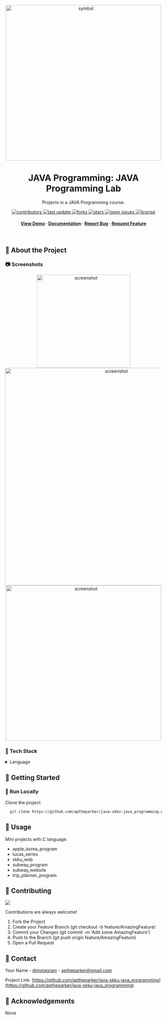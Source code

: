 <div align="center">

  <img src="README_img/img1.png" alt="symbol" width="500" height="auto" />
  <h1>JAVA Programming:  JAVA Programming Lab</h1>
  
  <p>
    Projects in a JAVA Programming course.
  </p>
  
  
<!-- Badges -->
<p>
  <a href="https://github.com/aptheparker/java-skku-java_programming/graphs/contributors">
    <img src="https://img.shields.io/github/contributors/aptheparker/java-skku-java_programming" alt="contributors" />
  </a>
  <a href="">
    <img src="https://img.shields.io/github/last-commit/aptheparker/java-skku-java_programming" alt="last update" />
  </a>
  <a href="https://github.com/aptheparker/java-skku-java_programming/network/members">
    <img src="https://img.shields.io/github/forks/aptheparker/java-skku-java_programming" alt="forks" />
  </a>
  <a href="https://github.com/aptheparker/java-skku-java_programming/stargazers">
    <img src="https://img.shields.io/github/stars/aptheparker/java-skku-java_programming" alt="stars" />
  </a>
  <a href="https://github.com/aptheparker/java-skku-java_programming/issues/">
    <img src="https://img.shields.io/github/issues/aptheparker/java-skku-java_programming" alt="open issues" />
  </a>
  <a href="https://github.com/aptheparker/java-skku-java_programming/blob/master/LICENSE">
    <img src="https://img.shields.io/github/license/aptheparker/java-skku-java_programming.svg" alt="license" />
  </a>
</p>
   
<h4>
    <a href="https://github.com/aptheparker/java-skku-java_programming/">View Demo</a>
  <span> · </span>
    <a href="https://github.com/aptheparker/java-skku-java_programming">Documentation</a>
  <span> · </span>
    <a href="https://github.com/aptheparker/java-skku-java_programming/issues/">Report Bug</a>
  <span> · </span>
    <a href="https://github.com/aptheparker/java-skku-java_programming/issues/">Request Feature</a>
  </h4>
</div>

<br />

<!-- About the Project -->

## :star2: About the Project

<!-- Screenshots -->

### :camera: Screenshots

<div align="center"> 
  <img src="README_img/img2.png" alt="screenshot" width="300" height="auto"/>
</div>

<div align="center"> 
  <img src="README_img/img3.png" alt="screenshot" width="700" height="auto"/>
</div>

<div align="center"> 
  <img src="README_img/img4.png" alt="screenshot" width="500" height="auto"/>
</div>

<!-- TechStack -->

### :space_invader: Tech Stack

<details>
<summary>Language</summary>
  <ul>
    <li><a href="https://www.java.com/ko/">JAVA</a></li>
  </ul>
</details>

<!-- Getting Started -->

## :toolbox: Getting Started

<!-- Run Locally -->

### :running: Run Locally

Clone the project

```bash
  git clone https://github.com/aptheparker/java-skku-java_programming.git
```

<!-- Usage -->

## :eyes: Usage

Mini projects with C language:

<ul>
  <li>apple_korea_program</li>
  <li>lucas_series</li>
  <li>skku_web</li>
  <li>subway_program</li>
  <li>subway_website</li>
  <li>trip_planner_program</li>
</ul>

<!-- Contributing -->

## :wave: Contributing

<a href="https://github.com/aptheparker/java-skku-java_programming/graphs/contributors">
  <img src="https://contrib.rocks/image?repo=aptheparker/java-skku-java_programming" />
</a>

Contributions are always welcome!

<ol>
  <li>Fork the Project</li>
  <li>Create your Feature Branch (git checkout -b feature/AmazingFeature)</li>
  <li>Commit your Changes (git commit -m 'Add some AmazingFeature')</li>
  <li>Push to the Branch (git push origin feature/AmazingFeature)</li>
  <li>Open a Pull Request</li>
</ol>


<!-- Contact -->

## :handshake: Contact

Your Name - [@instagram](https://www.instagram.com/aptheparker) - aptheparker@gmail.com

Project Link: [https://github.com/aptheparker/java-skku-java_programming](https://github.com/aptheparker/java-skku-java_programming)

<!-- Acknowledgments -->

## :gem: Acknowledgements

None
